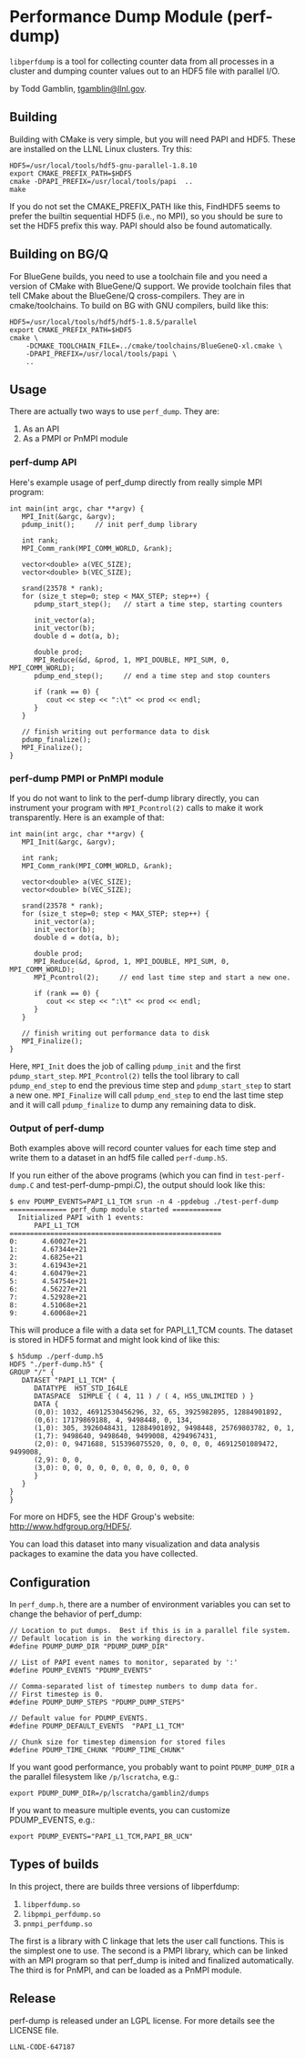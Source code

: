 Performance Dump Module (perf-dump)
============================================

`libperfdump` is a tool for collecting counter data from all processes in a
cluster and dumping counter values out to an HDF5 file with parallel I/O.

by Todd Gamblin, tgamblin@llnl.gov.

Building
-----------------
Building with CMake is very simple, but you will need PAPI and HDF5. These
are installed on the LLNL Linux clusters.  Try this:

    HDF5=/usr/local/tools/hdf5-gnu-parallel-1.8.10
    export CMAKE_PREFIX_PATH=$HDF5
    cmake -DPAPI_PREFIX=/usr/local/tools/papi  ..
    make

If you do not set the CMAKE_PREFIX_PATH like this, FindHDF5 seems to prefer
the builtin sequential HDF5 (i.e., no MPI), so you should be sure to set
the HDF5 prefix this way.  PAPI should also be found automatically.

Building on BG/Q
-----------------
For BlueGene builds, you need to use a toolchain file and you need a version
of CMake with BlueGene/Q support.  We provide toolchain files that tell CMake about
the BlueGene/Q cross-compilers.  They are in cmake/toolchains.  To build on BG with
GNU compilers, build like this:

    HDF5=/usr/local/tools/hdf5/hdf5-1.8.5/parallel
    export CMAKE_PREFIX_PATH=$HDF5
    cmake \
        -DCMAKE_TOOLCHAIN_FILE=../cmake/toolchains/BlueGeneQ-xl.cmake \
        -DPAPI_PREFIX=/usr/local/tools/papi \
        ..

Usage
-----------------

There are actually two ways to use `perf_dump`.  They are:

1. As an API
2. As a PMPI or PnMPI module

### perf-dump API
Here's example usage of perf_dump directly from really simple MPI program:

    int main(int argc, char **argv) {
       MPI_Init(&argc, &argv);
       pdump_init();     // init perf_dump library

       int rank;
       MPI_Comm_rank(MPI_COMM_WORLD, &rank);

       vector<double> a(VEC_SIZE);
       vector<double> b(VEC_SIZE);

       srand(23578 * rank);
       for (size_t step=0; step < MAX_STEP; step++) {
          pdump_start_step();   // start a time step, starting counters

          init_vector(a);
          init_vector(b);
          double d = dot(a, b);

          double prod;
          MPI_Reduce(&d, &prod, 1, MPI_DOUBLE, MPI_SUM, 0, MPI_COMM_WORLD);
          pdump_end_step();     // end a time step and stop counters

          if (rank == 0) {
             cout << step << ":\t" << prod << endl;
          }
       }

       // finish writing out performance data to disk
       pdump_finalize();
       MPI_Finalize();
    }

### perf-dump PMPI or PnMPI module
If you do not want to link to the perf-dump library directly, you can
instrument your program with `MPI_Pcontrol(2)` calls to make it work
transparently.  Here is an example of that:

    int main(int argc, char **argv) {
       MPI_Init(&argc, &argv);

       int rank;
       MPI_Comm_rank(MPI_COMM_WORLD, &rank);

       vector<double> a(VEC_SIZE);
       vector<double> b(VEC_SIZE);

       srand(23578 * rank);
       for (size_t step=0; step < MAX_STEP; step++) {
          init_vector(a);
          init_vector(b);
          double d = dot(a, b);

          double prod;
          MPI_Reduce(&d, &prod, 1, MPI_DOUBLE, MPI_SUM, 0, MPI_COMM_WORLD);
          MPI_Pcontrol(2);     // end last time step and start a new one.

          if (rank == 0) {
             cout << step << ":\t" << prod << endl;
          }
       }

       // finish writing out performance data to disk
       MPI_Finalize();
    }

Here, `MPI_Init` does the job of calling `pdump_init` and the first
`pdump_start_step`.  `MPI_Pcontrol(2)` tells the tool library to call
`pdump_end_step` to end the previous time step and `pdump_start_step`
to start a new one.  `MPI_Finalize` will call `pdump_end_step` to end
the last time step and it will call `pdump_finalize` to dump any
remaining data to disk.

### Output of perf-dump

Both examples above will record counter values for each time step and
write them to a dataset in an hdf5 file called `perf-dump.h5`.

If you run either of the above programs (which you can find in
`test-perf-dump.C` and test-perf-dump-pmpi.C), the output should look
like this:

    $ env PDUMP_EVENTS=PAPI_L1_TCM srun -n 4 -ppdebug ./test-perf-dump
    ============== perf_dump module started ============
      Initialized PAPI with 1 events:
          PAPI_L1_TCM
    ====================================================
    0:      4.60027e+21
    1:      4.67344e+21
    2:      4.6825e+21
    3:      4.61943e+21
    4:      4.60479e+21
    5:      4.54754e+21
    6:      4.56227e+21
    7:      4.52928e+21
    8:      4.51068e+21
    9:      4.60068e+21

This will produce a file with a data set for PAPI_L1_TCM counts.  The
dataset is stored in HDF5 format and might look kind of like this:

    $ h5dump ./perf-dump.h5
    HDF5 "./perf-dump.h5" {
    GROUP "/" {
       DATASET "PAPI_L1_TCM" {
          DATATYPE  H5T_STD_I64LE
          DATASPACE  SIMPLE { ( 4, 11 ) / ( 4, H5S_UNLIMITED ) }
          DATA {
          (0,0): 1032, 46912530456296, 32, 65, 3925982895, 12884901892,
          (0,6): 17179869188, 4, 9498448, 0, 134,
          (1,0): 305, 3926048431, 12884901892, 9498448, 25769803782, 0, 1,
          (1,7): 9498640, 9498640, 9499008, 4294967431,
          (2,0): 0, 9471688, 515396075520, 0, 0, 0, 0, 46912501089472, 9499008,
          (2,9): 0, 0,
          (3,0): 0, 0, 0, 0, 0, 0, 0, 0, 0, 0, 0
          }
       }
    }
    }

For more on HDF5, see the HDF Group's website: http://www.hdfgroup.org/HDF5/.

You can load this dataset into many visualization and data analysis packages to
examine the data you have collected.

Configuration
------------------------

In `perf_dump.h`, there are a number of environment variables you can set to change
the behavior of perf_dump:

    // Location to put dumps.  Best if this is in a parallel file system.
    // Default location is in the working directory.
    #define PDUMP_DUMP_DIR "PDUMP_DUMP_DIR"

    // List of PAPI event names to monitor, separated by ':'
    #define PDUMP_EVENTS "PDUMP_EVENTS"

    // Comma-separated list of timestep numbers to dump data for.
    // First timestep is 0.
    #define PDUMP_DUMP_STEPS "PDUMP_DUMP_STEPS"

    // Default value for PDUMP_EVENTS.
    #define PDUMP_DEFAULT_EVENTS  "PAPI_L1_TCM"

    // Chunk size for timestep dimension for stored files
    #define PDUMP_TIME_CHUNK "PDUMP_TIME_CHUNK"

If you want good performance, you probably want to point `PDUMP_DUMP_DIR` a the
parallel filesystem like `/p/lscratcha`, e.g.:

    export PDUMP_DUMP_DIR=/p/lscratcha/gamblin2/dumps

If you want to measure multiple events, you can customize PDUMP_EVENTS, e.g.:

    export PDUMP_EVENTS="PAPI_L1_TCM,PAPI_BR_UCN"


Types of builds
------------------------

In this project, there are builds three versions of libperfdump:

1. `libperfdump.so`
2. `libpmpi_perfdump.so`
2. `pnmpi_perfdump.so`

The first is a library with C linkage that lets the user call functions.  This is
the simplest one to use.  The second is a PMPI library, which can be linked
with an MPI program so that perf_dump is inited and finalized automatically.
The third is for PnMPI, and can be loaded as a PnMPI module.



Release
-------------

perf-dump is released under an LGPL license. For more details see the LICENSE file.

`LLNL-CODE-647187`
